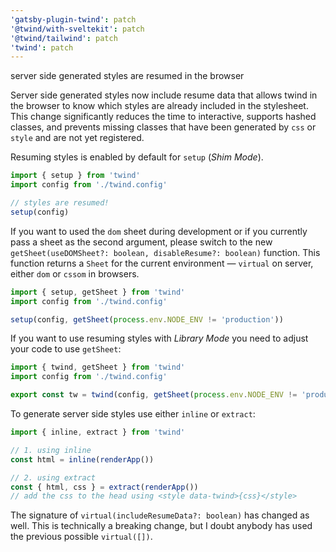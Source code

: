 ```yaml
---
'gatsby-plugin-twind': patch
'@twind/with-sveltekit': patch
'@twind/tailwind': patch
'twind': patch
---
```


server side generated styles are resumed in the browser

Server side generated styles now include resume data that allows twind in the browser to know which styles are already included in the stylesheet. This change significantly reduces the time to interactive, supports hashed classes, and prevents missing classes that have been generated by `css` or `style` and are not yet registered.

Resuming styles is enabled by default for `setup` (_Shim Mode_).

```js
import { setup } from 'twind'
import config from './twind.config'

// styles are resumed!
setup(config)
```

If you want to used the `dom` sheet during development or if you currently pass a sheet as the second argument, please switch to the new `getSheet(useDOMSheet?: boolean, disableResume?: boolean)` function. This function returns a `Sheet` for the current environment — `virtual` on server, either `dom` or `cssom` in browsers.

```js
import { setup, getSheet } from 'twind'
import config from './twind.config'

setup(config, getSheet(process.env.NODE_ENV != 'production'))
```

If you want to use resuming styles with _Library Mode_ you need to adjust your code to use `getSheet`:

```js
import { twind, getSheet } from 'twind'
import config from './twind.config'

export const tw = twind(config, getSheet(process.env.NODE_ENV != 'production'))
```

To generate server side styles use either `inline` or `extract`:

```js
import { inline, extract } from 'twind'

// 1. using inline
const html = inline(renderApp())

// 2. using extract
const { html, css } = extract(renderApp())
// add the css to the head using <style data-twind>{css}</style>
```

The signature of `virtual(includeResumeData?: boolean)` has changed as well. This is technically a breaking change, but I doubt anybody has used the previous possible `virtual([])`.
